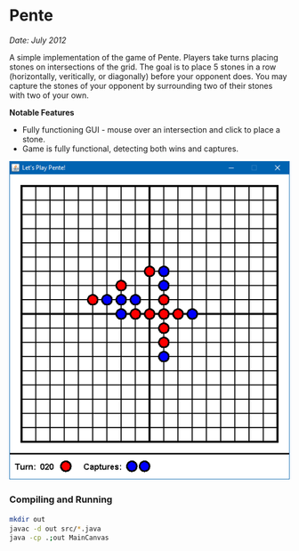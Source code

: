 # Pente
*Date: July 2012*

A simple implementation of the game of Pente. Players take turns placing stones on intersections of the grid. The goal is to place 5 stones in a row (horizontally, veritically, or diagonally) before your opponent does. You may capture the stones of your opponent by surrounding two of their stones with two of your own.

**Notable Features**
   * Fully functioning GUI - mouse over an intersection and click to place a stone.
   * Game is fully functional, detecting both wins and captures.

![Screenshot](./screenshots/pente.png)

### Compiling and Running

```bash
mkdir out
javac -d out src/*.java
java -cp .;out MainCanvas
```
